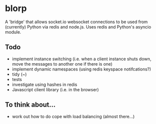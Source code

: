 # blorp
A 'bridge' that allows socket.io websocket connections to be used from (currently) Python via redis and node.js.
Uses redis and Python's asyncio module.

## Todo
- implement instance switching (i.e. when a client instance shuts down, move the messages to another one if there is one)
- implement dynamic namespaces (using redis keyspace notifcations?)
- tidy (~)
- tests
- investigate using hashes in redis
- Javascript client library (i.e. in the browser)


## To think about...
- work out how to do cope with load balancing (almost there...)
